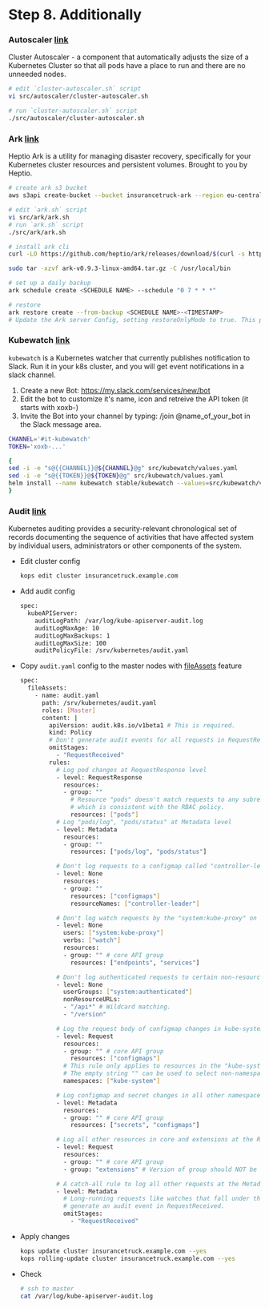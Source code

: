 # Step 8. Additionally

### Autoscaler [link](https://github.com/kubernetes/kops/tree/master/addons/cluster-autoscaler)

Cluster Autoscaler - a component that automatically adjusts the size of a Kubernetes Cluster so that all pods have a place to run and there are no unneeded nodes. 

```sh
# edit `cluster-autoscaler.sh` script
vi src/autoscaler/cluster-autoscaler.sh
```
```sh
# run `cluster-autoscaler.sh` script
./src/autoscaler/cluster-autoscaler.sh
```

### Ark [link](https://github.com/heptio/ark)

Heptio Ark is a utility for managing disaster recovery, specifically for your Kubernetes cluster resources and persistent volumes. Brought to you by Heptio.

```sh
# create ark s3 bucket
aws s3api create-bucket --bucket insurancetruck-ark --region eu-central-1 --create-bucket-configuration LocationConstraint=eu-central-1

# edit `ark.sh` script
vi src/ark/ark.sh
# run `ark.sh` script
./src/ark/ark.sh

# install ark cli
curl -LO https://github.com/heptio/ark/releases/download/$(curl -s https://api.github.com/repos/heptio/ark/releases/latest | grep tag_name | cut -d '"' -f 4)/ark-$(curl -s https://api.github.com/repos/heptio/ark/releases/latest | grep tag_name | cut -d '"' -f 4)-linux-amd64.tar.gz | tar zx

sudo tar -xzvf ark-v0.9.3-linux-amd64.tar.gz -C /usr/local/bin

# set up a daily backup
ark schedule create <SCHEDULE NAME> --schedule "0 7 * * *"

# restore
ark restore create --from-backup <SCHEDULE NAME>-<TIMESTAMP>
# Update the Ark server Config, setting restoreOnlyMode to true. This prevents Backup objects from being created or deleted during your Restore process.
```

### Kubewatch [link](https://github.com/bitnami-labs/kubewatch)

`kubewatch` is a Kubernetes watcher that currently publishes notification to Slack. Run it in your k8s cluster, and you will get event notifications in a slack channel.

1. Create a new Bot: https://my.slack.com/services/new/bot
2. Edit the bot to customize it's name, icon and retreive the API token (it starts with xoxb-)
3. Invite the Bot into your channel by typing: /join @name_of_your_bot in the Slack message area.

```sh
CHANNEL='#it-kubewatch'
TOKEN='xoxb-...'

{
sed -i -e "s@{{CHANNEL}}@${CHANNEL}@g" src/kubewatch/values.yaml
sed -i -e "s@{{TOKEN}}@${TOKEN}@g" src/kubewatch/values.yaml
helm install --name kubewatch stable/kubewatch --values=src/kubewatch/values.yaml
}
```


### Audit [link](https://github.com/kubernetes/kops/blob/master/docs/cluster_spec.md#audit-logging)

Kubernetes auditing provides a security-relevant chronological set of records documenting the sequence of activities that have affected system by individual users, administrators or other components of the system.

* Edit cluster config

    ```sh
    kops edit cluster insurancetruck.example.com
    ```

* Add audit config

    ```sh
    spec:
      kubeAPIServer:
        auditLogPath: /var/log/kube-apiserver-audit.log
        auditLogMaxAge: 10
        auditLogMaxBackups: 1
        auditLogMaxSize: 100
        auditPolicyFile: /srv/kubernetes/audit.yaml
    ```

* Copy `audit.yaml` config to the master nodes with [fileAssets](https://github.com/kubernetes/kops/blob/master/docs/cluster_spec.md#fileassets) feature
 
    ```sh
    spec:
      fileAssets:
        - name: audit.yaml
          path: /srv/kubernetes/audit.yaml
          roles: [Master]
          content: |
            apiVersion: audit.k8s.io/v1beta1 # This is required.
            kind: Policy
            # Don't generate audit events for all requests in RequestReceived stage.
            omitStages:
              - "RequestReceived"
            rules:
              # Log pod changes at RequestResponse level
              - level: RequestResponse
                resources:
                - group: ""
                  # Resource "pods" doesn't match requests to any subresource of pods,
                  # which is consistent with the RBAC policy.
                  resources: ["pods"]
              # Log "pods/log", "pods/status" at Metadata level
              - level: Metadata
                resources:
                - group: ""
                  resources: ["pods/log", "pods/status"]

              # Don't log requests to a configmap called "controller-leader"
              - level: None
                resources:
                - group: ""
                  resources: ["configmaps"]
                  resourceNames: ["controller-leader"]

              # Don't log watch requests by the "system:kube-proxy" on endpoints or services
              - level: None
                users: ["system:kube-proxy"]
                verbs: ["watch"]
                resources:
                - group: "" # core API group
                  resources: ["endpoints", "services"]

              # Don't log authenticated requests to certain non-resource URL paths.
              - level: None
                userGroups: ["system:authenticated"]
                nonResourceURLs:
                - "/api*" # Wildcard matching.
                - "/version"

              # Log the request body of configmap changes in kube-system.
              - level: Request
                resources:
                - group: "" # core API group
                  resources: ["configmaps"]
                # This rule only applies to resources in the "kube-system" namespace.
                # The empty string "" can be used to select non-namespaced resources.
                namespaces: ["kube-system"]

              # Log configmap and secret changes in all other namespaces at the Metadata level.
              - level: Metadata
                resources:
                - group: "" # core API group
                  resources: ["secrets", "configmaps"]

              # Log all other resources in core and extensions at the Request level.
              - level: Request
                resources:
                - group: "" # core API group
                - group: "extensions" # Version of group should NOT be included.

              # A catch-all rule to log all other requests at the Metadata level.
              - level: Metadata
                # Long-running requests like watches that fall under this rule will not
                # generate an audit event in RequestReceived.
                omitStages:
                  - "RequestReceived"
    ```

* Apply changes

    ```sh
    kops update cluster insurancetruck.example.com --yes
    kops rolling-update cluster insurancetruck.example.com --yes
    ```

* Check

    ```sh
    # ssh to master
    cat /var/log/kube-apiserver-audit.log
    ```
